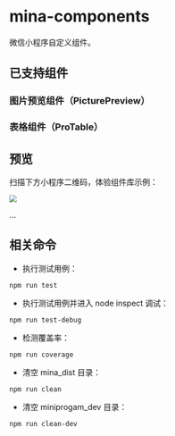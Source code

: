 # mina-components

微信小程序自定义组件。

## 已支持组件

### 图片预览组件（PicturePreview）
### 表格组件（ProTable）

## 预览

扫描下方小程序二维码，体验组件库示例：

<img src="https://data.yueluo.club/mina/mina_icon.jpg" style="zoom: 80%" />

...

## 相关命令

* 执行测试用例：

```
npm run test
```

* 执行测试用例并进入 node inspect 调试：

```
npm run test-debug
```

* 检测覆盖率：

```
npm run coverage
```

* 清空 mina_dist 目录：

```
npm run clean
```

* 清空 miniprogam_dev 目录：

```
npm run clean-dev
```
